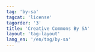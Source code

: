 ```yaml
---
tag: 'by-sa'
tagcat: 'license'
tagorder: '3'
title: 'Creative Commons By SA'
layout: 'tag-layout'
lang_en: '/en/tag/by-sa'
---
```

